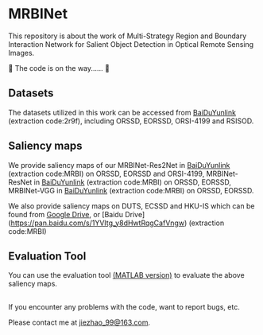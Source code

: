 # MRBINet
This repository is about the work of Multi-Strategy Region and Boundary Interaction Network for Salient Object Detection in Optical Remote Sensing Images. 

🏃 The code is on the way...... 🏃

## Datasets
The datasets utilized in this work can be accessed from [BaiDuYunlink](https://pan.baidu.com/s/1iP7KRFwkS6K4Hako1XQIgg) (extraction code:2r9f), including ORSSD, EORSSD, ORSI-4199 and RSISOD.

## Saliency maps
We provide saliency maps of our MRBINet-Res2Net in [BaiDuYunlink](https://pan.baidu.com/s/1lQ6wDX3vByzc3JnptE7diQ) (extraction code:MRBI) on ORSSD, EORSSD and ORSI-4199, MRBINet-ResNet in [BaiDuYunlink](https://pan.baidu.com/s/1ROaR-UFW89nC77rFGm4GWw) (extraction code:MRBI) on ORSSD, EORSSD, MRBINet-VGG in [BaiDuYunlink](https://pan.baidu.com/s/1j7gzwL-mw3VVbdtH0XrG5g) (extraction code:MRBI) on ORSSD, EORSSD.

We also provide saliency maps on DUTS, ECSSD and HKU-IS which can be found from [Google Drive](https://drive.google.com/file/d/1RX9txFf_lqHBv0e-k5O9mcIQpw6-r36r/view?usp=sharing), or [Baidu Drive] (https://pan.baidu.com/s/1YVItg_y8dHwtRqgCafVngw) (extraction code:MRBI)
## Evaluation Tool
You can use the evaluation tool [(MATLAB version)](https://github.com/MathLee/MatlabEvaluationTools) to evaluate the above saliency maps.

##
If you encounter any problems with the code, want to report bugs, etc.

Please contact me at jiezhao_99@163.com.
